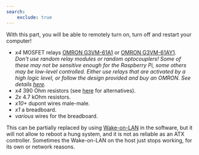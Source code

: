 ```yaml
---
search:
    exclude: true
---
```



With this part, you will be able to remotely turn on, turn off and restart your computer!

* *x4* MOSFET relays [OMRON G3VM-61A1](https://www.digikey.com/products/en?keywords=G3VM-61A1)
  or [OMRON G3VM-61AY1](https://www.digikey.com/products/en?keywords=G3VM-61AY1).<br>
  *Don't use random relay modules or random optocouplers! Some of these may not be sensitive enough
  for the Raspberry Pi, some others may be low-level controlled. Either use relays that are activated by a high logic level,
  or follow the design provided and buy an OMRON. See details [here](https://github.com/pikvm/pikvm/issues/13).*
* *x4* 390 Ohm resistors (see [here](https://github.com/pikvm/pikvm/issues/46) for alternatives).
* *2x* 4.7 kOhm resistors.
* *x10+* dupont wires male-male.
* *x1* a breadboard.
* *various* wires for the breadboard.

This can be partially replaced by using [Wake-on-LAN](wol.md) in the software, but it will not allow
to reboot a hung system, and it is not as reliable as an ATX controller. Sometimes the Wake-on-LAN
on the host just stops working, for its own or network reasons.
